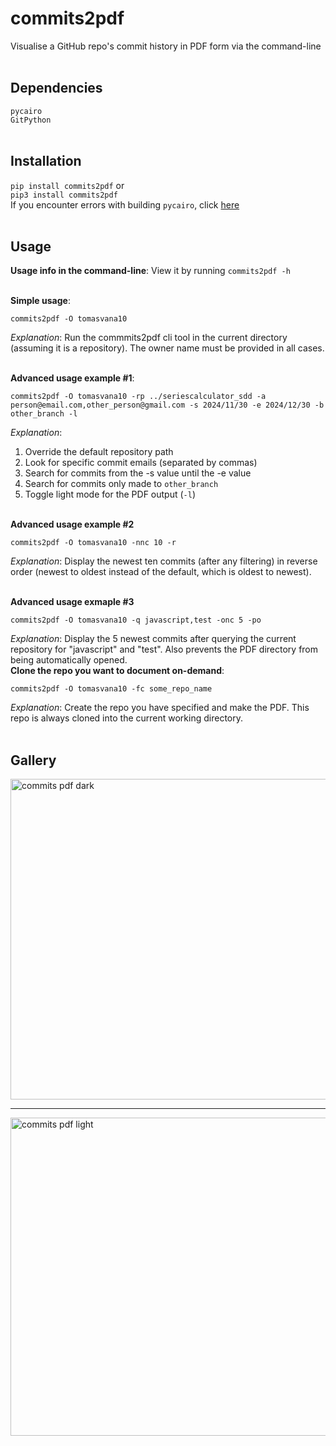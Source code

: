 # commits2pdf
Visualise a GitHub repo's commit history in PDF form via the command-line
<br><br>
## Dependencies
`pycairo`<br>
`GitPython`
<br><br>
## Installation
`pip install commits2pdf` or<br>
`pip3 install commits2pdf`<br>
If you encounter errors with building `pycairo`, click [here](https://stackoverflow.com/a/76175684/23245953)
<br><br>
## Usage
**Usage info in the command-line**:
View it by running `commits2pdf -h`

<br>**Simple usage**:
```
commits2pdf -O tomasvana10
```
_Explanation_: Run the commmits2pdf cli tool in the current directory (assuming it is a repository). The owner name must be provided in all cases.

<br>**Advanced usage example #1**:
```
commits2pdf -O tomasvana10 -rp ../seriescalculator_sdd -a person@email.com,other_person@gmail.com -s 2024/11/30 -e 2024/12/30 -b other_branch -l
```
_Explanation_: 
1. Override the default repository path
2. Look for specific commit emails (separated by commas)
3. Search for commits from the -s value until the -e value
4. Search for commits only made to `other_branch`
5. Toggle light mode for the PDF output (`-l`)

<br>**Advanced usage example #2**
```
commits2pdf -O tomasvana10 -nnc 10 -r
```
_Explanation_: Display the newest ten commits (after any filtering) in reverse order (newest to oldest instead of the default, which is oldest to newest).

<br>**Advanced usage exmaple #3**
```
commits2pdf -O tomasvana10 -q javascript,test -onc 5 -po
```
_Explanation_: Display the 5 newest commits after querying the current repository for "javascript" and "test". Also prevents the PDF directory from being automatically opened.
<br>**Clone the repo you want to document on-demand**:
```
commits2pdf -O tomasvana10 -fc some_repo_name
```
_Explanation_: Create the repo you have specified and make the PDF. This repo is always cloned into the current working directory.
<br><br>
## Gallery
<img width="513" alt="commits pdf dark" src="https://github.com/tomasvana10/commits2pdf/assets/124552709/40d88bfc-c727-425a-9b7e-74da89c52220"> 
<hr>
<img width="509" alt="commits pdf light" src="https://github.com/tomasvana10/commits2pdf/assets/124552709/1ec90e60-53fa-41b1-a816-8e420ecb3c9a">